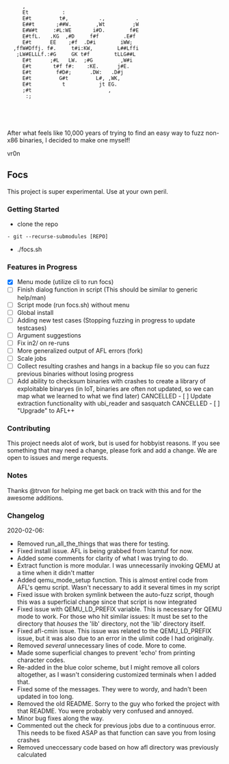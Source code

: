 ```
     ,                                     
     Et           :                        
     E#t         t#,          .,          .
     E##t       ;##W.        ,Wt         ;W
     E#W#t     :#L:WE       i#D.        f#E
     E#tfL.   .KG  ,#D     f#f        .E#f 
     E#t      EE    ;#f  .D#i        iWW;  
  ,ffW#Dffj. f#.     t#i:KW,        L##Lffi
   ;LW#ELLLf.:#G     GK t#f        tLLG##L 
     E#t      ;#L   LW.  ;#G         ,W#i  
     E#t       t#f f#:    :KE.      j#E.   
     E#t        f#D#;      .DW:   .D#j     
     E#t         G#t         L#, ,WK,      
     E#t          t           jt EG.       
     ;#t                         ,         
      :;                                   
                                           
                                           
                                           
                                           
```

After what feels like 10,000 years of trying to find an easy way to fuzz non-x86 binaries,
I decided to make one myself!   

  vr0n
                                           
## Focs
This project is super experimental. Use at your own peril. 

### Getting Started
- clone the repo
``` 
- git --recurse-submodules [REPO]
```
- ./focs.sh 

### Features in Progress
- [x] Menu mode (utilize cli to run focs)
- [ ] Finish dialog function in script (This should be similar to generic help/man)
- [ ] Script mode (run focs.sh) without menu
- [ ] Global install
- [ ] Adding new test cases (Stopping fuzzing in progress to update testcases)
- [ ] Argument suggestions
- [ ] Fix in2/ on re-runs
- [ ] More generalized output of AFL errors (fork)
- [ ] Scale jobs
- [ ] Collect resulting crashes and hangs in a backup file so you can fuzz previous binaries without losing progress
- [ ] Add ability to checksum binaries with crashes to create a library of exploitable binaryes (in IoT, binaries are often not updated, so we can map what we learned to what we find later)
CANCELLED - [ ] Update extraction functionality with ubi_reader and sasquatch
CANCELLED - [ ] "Upgrade" to AFL++

### Contributing
This project needs alot of work, but is used for hobbyist reasons. If you see something that may need a change, please fork and add a change. We are open to issues and merge requests.

### Notes
Thanks @trvon for helping me get back on track with this and for the awesome additions.

### Changelog

2020-02-06:	

- Removed run_all_the_things that was there for testing.
- Fixed install issue. AFL is being grabbed from lcamtuf for now.
- Added some comments for clarity of what I was trying to do. 
- Extract function is more modular. I was unnecessarily invoking QEMU at a time when it didn't matter
- Added qemu_mode_setup function. This is almost entirel code from AFL's qemu script. Wasn't necessary to add it several times in my script
- Fixed issue with broken symlink between the auto-fuzz script, though this was a superficial change since that script is now integrated
- Fixed issue with QEMU_LD_PREFIX variable. This is necessary for QEMU mode to work. For those who hit similar issues: It must be set to the directory that *houses* the 'lib' directory, not the 'lib' directory itself. 
- Fixed afl-cmin issue. This issue was related to the QEMU_LD_PREFIX issue, but it was also due to an error in the ulimit code I had originally.
- Removed *several* unnecessary lines of code. More to come. 
- Made some superficial changes to prevent 'echo' from printing character codes. 
- Re-added in the blue color scheme, but I might remove all colors altogether, as I wasn't considering customized terminals when I added that.
- Fixed some of the messages. They were to wordy, and hadn't been updated in too long.
- Removed the old README. Sorry to the guy who forked the project with that README. You were probably very confused and annoyed.
- Minor bug fixes along the way.
- Commented out the check for previous jobs due to a continuous error. This needs to be fixed ASAP as that function can save you from losing crashes
- Removed uneccessary code based on how afl directory was previously calculated
